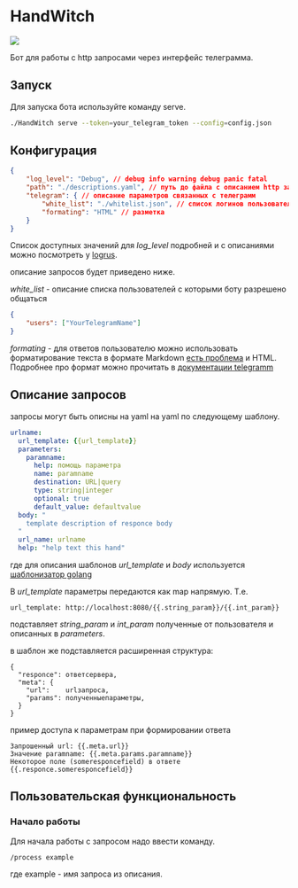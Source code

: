 # HandWitch
![](https://github.com/wolf1996/HandWitch/workflows/ci/badge.svg)

Бот для работы с http запросами через интерфейс телеграмма.

## Запуск
Для запуска бота используйте команду serve.
```bash
./HandWitch serve --token=your_telegram_token --config=config.json
```

## Конфигурация 

``` json
{
	"log_level": "Debug", // debug info warning debug panic fatal
	"path": "./descriptions.yaml", // путь до файла с описанием http запросов
	"telegram": { // описание параметров связанных с телеграмм
		"white_list": "./whitelist.json", // список логинов пользователей с которыми можно общаться 
		"formating": "HTML" // разметка 
	}
}
```

Список доступных значений для *log_level* подробней и с описаниями можно посмотреть у [logrus](https://github.com/sirupsen/logrus). 

описание запросов будет приведено ниже.

*white_list* - описание списка пользователей с которыми боту разрешено общаться

``` json
{
    "users": ["YourTelegramName"]
}
```

*formating* - для ответов пользователю можно использовать форматирование текста в формате Markdown [есть проблема](https://github.com/wolf1996/HandWitch/issues/12) и HTML. Подробнее про формат можно прочитать в [документации telegramm](https://core.telegram.org/bots/api#formatting-options)

## Описание запросов

запросы могут быть описны на yaml на yaml по следующему шаблону.

```yaml
urlname:
  url_template: {{url_template}}
  parameters:
    paramname:
      help: помощь параметра
      name: paramname
      destination: URL|query
      type: string|integer
      optional: true
      default_value: defaultvalue
  body: "
    template description of responce body
  "
  url_name: urlname
  help: "help text this hand"
```
где для описания шаблонов *url_template* и *body* используется [шаблонизатор golang](https://golang.org/pkg/text/template/) 

В *url_template* параметры передаются как map напрямую. Т.е. 
```
url_template: http://localhost:8080/{{.string_param}}/{{.int_param}}
```
подставляет *string_param* и *int_param* полученные от пользователя и описанных в *parameters*.

в шаблон же подставляется расширенная структура:
```
{
  "responce": ответсервера,
  "meta": {
    "url":    urlзапроса,
    "params": полученныепараметры,
  }
}
```

пример доступа к параметрам при формировании ответа 
```
Запрошенный url: {{.meta.url}}
Значение paramname: {{.meta.params.paramname}}
Некоторое поле (someresponcefield) в ответе {{.responce.someresponcefield}}
```
## Пользовательская функциональность 

### Начало работы 
Для начала работы с запросом надо ввести команду.
```
/process example
```
где example - имя запроса из описания. 

